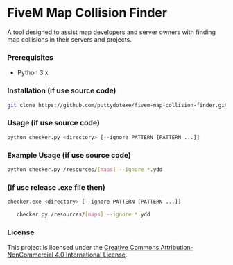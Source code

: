 # FiveM Map Collision Finder

A tool designed to assist map developers and server owners with finding map collisions in their servers and projects. 

### Prerequisites

- Python 3.x

### Installation (if use source code)
   ```bash
   git clone https://github.com/puttydotexe/fivem-map-collision-finder.git
   ```

### Usage (if use source code)
   ```bash
   python checker.py <directory> [--ignore PATTERN [PATTERN ...]]
   ```

### Example Usage (if use source code)
   ```bash
   python checker.py /resources/[maps] --ignore *.ydd
   ```

### (If use release .exe file then)
   ```bash
   checker.exe <directory> [--ignore PATTERN [PATTERN ...]]
   ```
```bash
   checker.py /resources/[maps] --ignore *.ydd
   ```

### License

This project is licensed under the [Creative Commons Attribution-NonCommercial 4.0 International License](LICENSE).
